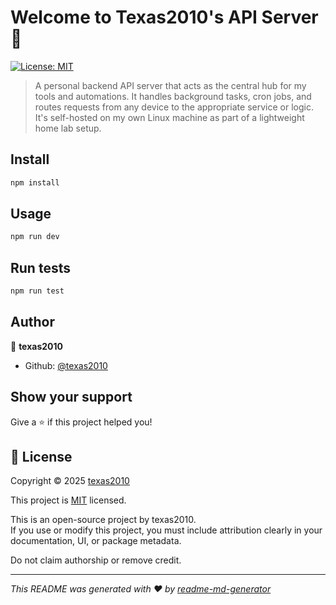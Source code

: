 # Welcome to Texas2010's API Server 👋

[![License: MIT](https://img.shields.io/badge/License-MIT-yellow.svg)](LICENSE)

> A personal backend API server that acts as the central hub for my tools and automations. It handles background tasks, cron jobs, and routes requests from any device to the appropriate service or logic. It's self-hosted on my own Linux machine as part of a lightweight home lab setup.

## Install

```sh
npm install
```

## Usage

```sh
npm run dev
```

## Run tests

```sh
npm run test
```

## Author

👤 **texas2010**

- Github: [@texas2010](https://github.com/texas2010)

## Show your support

Give a ⭐️ if this project helped you!

## 📝 License

Copyright © 2025 [texas2010](https://github.com/texas2010)

This project is [MIT](LICENSE) licensed.

This is an open-source project by texas2010.  
If you use or modify this project, you must include attribution clearly in your documentation, UI, or package metadata.

Do not claim authorship or remove credit.

---

_This README was generated with ❤️ by [readme-md-generator](https://github.com/kefranabg/readme-md-generator)_
